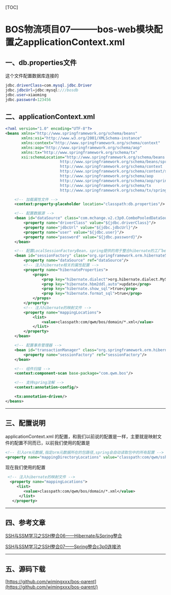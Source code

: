 [TOC]


# BOS物流项目07———bos-web模块配置之applicationContext.xml


## 一、db.properties文件

这个文件配置数据库连接的

```java
jdbc.driverClass=com.mysql.jdbc.Driver
jdbc.jdbcUrl=jdbc:mysql:///bosdb
jdbc.user=xiaoming
jdbc.password=123456

```


## 二、applicationContext.xml

```xml
<?xml version="1.0" encoding="UTF-8"?>
<beans xmlns="http://www.springframework.org/schema/beans"
       xmlns:xsi="http://www.w3.org/2001/XMLSchema-instance"
       xmlns:context="http://www.springframework.org/schema/context"
       xmlns:aop="http://www.springframework.org/schema/aop"
       xmlns:tx="http://www.springframework.org/schema/tx"
       xsi:schemaLocation="http://www.springframework.org/schema/beans
						http://www.springframework.org/schema/beans/spring-beans.xsd
						http://www.springframework.org/schema/context
						http://www.springframework.org/schema/context/spring-context.xsd
						http://www.springframework.org/schema/aop
						http://www.springframework.org/schema/aop/spring-aop.xsd
						http://www.springframework.org/schema/tx
						http://www.springframework.org/schema/tx/spring-tx.xsd">

    <!-- 加载属性文件 -->
    <context:property-placeholder location="classpath:db.properties"/>

    <!-- 配置数据源 -->
    <bean id="dataSource" class="com.mchange.v2.c3p0.ComboPooledDataSource">
        <property name="driverClass" value="${jdbc.driverClass}"/>
        <property name="jdbcUrl" value="${jdbc.jdbcUrl}"/>
        <property name="user" value="${jdbc.user}"/>
        <property name="password" value="${jdbc.password}"/>
    </bean>

    <!-- 配置LocalSessionFactoryBean，spring提供的用于整合hibernate的工厂bean -->
    <bean id="sessionFactory" class="org.springframework.orm.hibernate5.LocalSessionFactoryBean">
        <property name="dataSource" ref="dataSource"/>
        <!-- 注入hibernate相关的属性配置 -->
        <property name="hibernateProperties">
            <props>
                <prop key="hibernate.dialect">org.hibernate.dialect.MySQL5Dialect</prop>
                <prop key="hibernate.hbm2ddl.auto">update</prop>
                <prop key="hibernate.show_sql">true</prop>
                <prop key="hibernate.format_sql">true</prop>
            </props>
        </property>
        <!-- 注入hibernate的映射文件 -->
        <property name="mappingLocations">
            <list>
                <value>classpath:com/qwm/bos/domain/*.xml</value>
            </list>
        </property>
    </bean>

    <!-- 配置事务管理器 -->
    <bean id="transactionManager" class="org.springframework.orm.hibernate5.HibernateTransactionManager">
        <property name="sessionFactory" ref="sessionFactory"/>
    </bean>

    <!-- 组件扫描 -->
    <context:component-scan base-package="com.qwm.bos"/>

    <!-- 支持spring注解 -->
    <context:annotation-config/>

    <tx:annotation-driven/>
</beans>


```

---

## 三、配置说明

applicationContext.xml 的配置，和我们以前说的配置是一样，主要就是映射文件的配置不同而已，以前我们使用的配置是

```xml
<!-- 引入orm元数据,指定orm元数据所在的包路径,spring会自动读取包中的所有配置 -->
<property name="mappingDirectoryLocations" value="classpath:com/qwm/ssh_crm/domain"></property>
```

现在我们使用的配置

```xml
 <!-- 注入hibernate的映射文件 -->
  <property name="mappingLocations">
     <list>
        <value>classpath:com/qwm/bos/domain/*.xml</value>
      </list>
   </property>
```

---

## 四、参考文章

[SSH与SSM学习之SSH整合06——Hibernate与Spring整合](http://blog.csdn.net/qiwenmingshiwo/article/details/7844602)

[SSH与SSM学习之SSH整合07——Spring整合c3p0连接池](http://blog.csdn.net/qiwenmingshiwo/article/details/78446049)


---

## 五、源码下载

[https://github.com/wimingxxx/bos-parent](https://github.com/wimingxxx/bos-parent/)